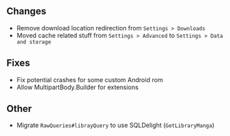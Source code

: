 <!-- Formatting
## Additions

## Changes

## Fixes

## Other
-->
## Changes
- Remove download location redirection from `Settings > Downloads`
- Moved cache related stuff from `Settings > Advanced` to `Settings > Data and storage`

## Fixes
- Fix potential crashes for some custom Android rom
- Allow MultipartBody.Builder for extensions

## Other
- Migrate `RawQueries#librayQuery` to use SQLDelight (`GetLibraryManga`)
